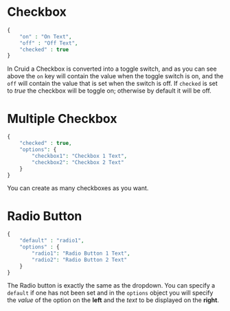 # Checkbox

```php
{
    "on" : "On Text",
    "off" : "Off Text",
    "checked" : true
}
```

In Cruid a Checkbox is converted into a toggle switch, and as you can see above the `on` key will contain the value when the toggle switch is on, and the `off` will contain the value that is set when the switch is off. If `checked` is set to _true_ the checkbox will be toggle on; otherwise by default it will be off.

# Multiple Checkbox

```php
{
    "checked" : true,
    "options": {
        "checkbox1": "Checkbox 1 Text",
        "checkbox2": "Checkbox 2 Text"
    }
}
```

You can create as many checkboxes as you want.  

# Radio Button

```php
{
    "default" : "radio1",
    "options" : {
        "radio1": "Radio Button 1 Text",
        "radio2": "Radio Button 2 Text"
    }
}
```

The Radio button is exactly the same as the dropdown. You can specify a `default` if one has not been set and in the `options` object you will specify the _value_ of the option on the **left** and the _text_ to be displayed on the **right**.
